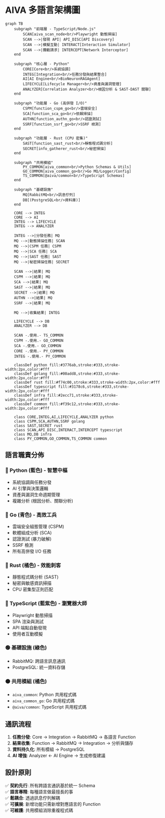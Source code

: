 # AIVA 多語言架構圖

```mermaid
graph TB
    subgraph "前端層 - TypeScript/Node.js"
        SCAN[aiva_scan_node<br/>Playwright 動態掃描]
        SCAN -->|發現 API| API_DISC[API Discovery]
        SCAN -->|模擬互動| INTERACT[Interaction Simulator]
        SCAN -->|攔截請求| INTERCEPT[Network Interceptor]
    end

    subgraph "核心層 - Python"
        CORE[Core<br/>系統協調]
        INTEG[Integration<br/>任務分發與結果整合]
        AI[AI Engine<br/>BioNeuronRAGAgent]
        LIFECYCLE[Lifecycle Manager<br/>資產與漏洞管理]
        ANALYZER[Correlation Analyzer<br/>根因分析 & SAST-DAST 關聯]
    end

    subgraph "功能層 - Go (高併發 I/O)"
        CSPM[function_cspm_go<br/>雲端安全]
        SCA[function_sca_go<br/>依賴掃描]
        AUTHN[function_authn_go<br/>認證測試]
        SSRF[function_ssrf_go<br/>SSRF 檢測]
    end

    subgraph "功能層 - Rust (CPU 密集)"
        SAST[function_sast_rust<br/>靜態程式碼分析]
        SECRET[info_gatherer_rust<br/>秘密掃描]
    end

    subgraph "共用模組"
        PY_COMMON[aiva_common<br/>Python Schemas & Utils]
        GO_COMMON[aiva_common_go<br/>Go MQ/Logger/Config]
        TS_COMMON[@aiva/common<br/>TypeScript Schemas]
    end

    subgraph "基礎設施"
        MQ[RabbitMQ<br/>訊息佇列]
        DB[(PostgreSQL<br/>資料庫)]
    end

    CORE --> INTEG
    CORE --> AI
    INTEG --> LIFECYCLE
    INTEG --> ANALYZER
    
    INTEG -->|分發任務| MQ
    MQ -->|動態掃描任務| SCAN
    MQ -->|CSPM 任務| CSPM
    MQ -->|SCA 任務| SCA
    MQ -->|SAST 任務| SAST
    MQ -->|秘密掃描任務| SECRET
    
    SCAN -->|結果| MQ
    CSPM -->|結果| MQ
    SCA -->|結果| MQ
    SAST -->|結果| MQ
    SECRET -->|結果| MQ
    AUTHN -->|結果| MQ
    SSRF -->|結果| MQ
    
    MQ -->|收集結果| INTEG
    
    LIFECYCLE --> DB
    ANALYZER --> DB
    
    SCAN -.使用.- TS_COMMON
    CSPM -.使用.- GO_COMMON
    SCA -.使用.- GO_COMMON
    CORE -.使用.- PY_COMMON
    INTEG -.使用.- PY_COMMON

    classDef python fill:#3776ab,stroke:#333,stroke-width:2px,color:#fff
    classDef golang fill:#00add8,stroke:#333,stroke-width:2px,color:#fff
    classDef rust fill:#f74c00,stroke:#333,stroke-width:2px,color:#fff
    classDef typescript fill:#3178c6,stroke:#333,stroke-width:2px,color:#fff
    classDef infra fill:#2ecc71,stroke:#333,stroke-width:2px,color:#fff
    classDef common fill:#f39c12,stroke:#333,stroke-width:2px,color:#fff

    class CORE,INTEG,AI,LIFECYCLE,ANALYZER python
    class CSPM,SCA,AUTHN,SSRF golang
    class SAST,SECRET rust
    class SCAN,API_DISC,INTERACT,INTERCEPT typescript
    class MQ,DB infra
    class PY_COMMON,GO_COMMON,TS_COMMON common
```

## 語言職責分佈

### 🐍 Python (藍色) - 智慧中樞
- 系統協調與任務分發
- AI 引擎與決策邏輯
- 資產與漏洞生命週期管理
- 複雜分析 (根因分析、關聯分析)

### 🔷 Go (青色) - 高效工兵
- 雲端安全組態管理 (CSPM)
- 軟體組成分析 (SCA)
- 認證測試 (暴力破解)
- SSRF 檢測
- 所有高併發 I/O 任務

### 🦀 Rust (橘色) - 效能刺客
- 靜態程式碼分析 (SAST)
- 秘密與敏感資訊掃描
- CPU 密集型正則匹配

### 📘 TypeScript (藍紫色) - 瀏覽器大師
- Playwright 動態掃描
- SPA 渲染與測試
- API 端點自動發現
- 使用者互動模擬

### 🟢 基礎設施 (綠色)
- RabbitMQ: 跨語言訊息通訊
- PostgreSQL: 統一資料存儲

### 🟠 共用模組 (橘色)
- `aiva_common`: Python 共用程式碼
- `aiva_common_go`: Go 共用程式碼
- `@aiva/common`: TypeScript 共用程式碼

## 通訊流程

1. **任務分發**: Core → Integration → RabbitMQ → 各語言 Function
2. **結果收集**: Function → RabbitMQ → Integration → 分析與儲存
3. **資料持久化**: 所有模組 → PostgreSQL
4. **AI 增強**: Analyzer ← AI Engine → 生成修復建議

## 設計原則

✅ **契約先行**: 所有跨語言通訊基於統一 Schema  
✅ **語言專精**: 每種語言做最擅長的事  
✅ **鬆耦合**: 透過訊息佇列解耦  
✅ **可擴展**: 新增功能只需新增對應語言的 Function  
✅ **可維護**: 共用模組消除重複程式碼
